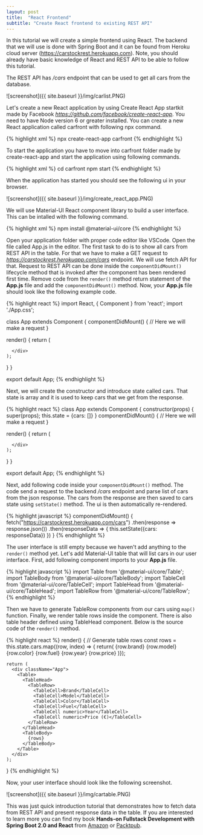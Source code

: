 ```yaml
---
layout: post
title:  "React Frontend"
subtitle: "Create React frontend to existing REST API"
---
```


In this tutorial we will create a simple frontend using React. The backend that we will use  is done with Spring Boot and it can be found from Heroku cloud server (https://carstockrest.herokuapp.com). Note, you should already have basic knowledge of React and REST API to be able to follow this tutorial.

The REST API has */cars* endpoint that can be used to get all cars from the database.

![screenshot]({{ site.baseurl }}/img/carlist.PNG)

Let's create a new React application by using Create React App startkit made by Facebook *https://github.com/facebook/create-react-app*. You need to have Node version 6 or greater installed. You can create a new React application called carfront with following npx command.

{% highlight xml %}
npx create-react-app carfront
{% endhighlight %}

To start the application you have to move into carfront folder made by create-react-app and start the application using following commands.

{% highlight xml %}
cd carfront
npm start
{% endhighlight %}

When the application has started you should see the following ui in your browser.

![screenshot]({{ site.baseurl }}/img/create_react_app.PNG)

We will use Material-UI React component library to build a user interface. This can be intalled with the following command.

{% highlight xml %}
npm install @material-ui/core
{% endhighlight %}

Open your application folder with proper code editor like VSCode. Open the file called App.js in the editor. The first task to do is to show all cars from REST API in the table. For that we have to make a GET request to *https://carstockrest.herokuapp.com/cars* endpoint. We will use fetch API for that. Request to REST API can be done inside the ```componentDidMount()``` lifecycle method that is invoked after the component has been rendered first time. Remove code from the ```render()``` method return statement of the **App.js** file and add the ```componentDidMount()``` method. Now, your **App.js** file should look like the following example code.

{% highlight react %}
import React, { Component } from 'react';
import './App.css';

class App extends Component {
  componentDidMount() { 
    // Here we will make a request
  }

  render() {
    return (
      <div className="App">

      </div>
    );
  }
}

export default App;
{% endhighlight %}

Next, we will create the constructor and introduce state called cars. That state is array and it is used to keep cars that we get from the response.

{% highlight react %}
class App extends Component {
  constructor(props) {
    super(props);
    this.state = {cars: []}
  }
  componentDidMount() { 
    // Here we will make a request
  }

  render() {
    return (
      <div className="App">

      </div>
    );
  }
}

export default App;
{% endhighlight %}

Next, add following code inside your ```componentDidMount()``` method. The code send a request to the backend */cars* endpoint and parse list of cars from the json response. The cars from the response are then saved to cars state using ```setState()``` method. The ui is then automatically re-rendered. 

{% highlight javascript %}
  componentDidMount() { 
    fetch("https://carstockrest.herokuapp.com/cars")
    .then(response => response.json())
    .then(responseData => {
      this.setState({cars: responseData})
    })
  }
{% endhighlight %}

The user interface is still empty because we haven't add anything to the ```render()``` method yet. Let's add Material-UI table that will list cars in our user interface. First, add following component imports to your **App.js** file. 

{% highlight javascript %}
import Table from '@material-ui/core/Table';
import TableBody from '@material-ui/core/TableBody';
import TableCell from '@material-ui/core/TableCell';
import TableHead from '@material-ui/core/TableHead';
import TableRow from '@material-ui/core/TableRow';
{% endhighlight %}

Then we have to generate TableRow components from our cars using ```map()``` function. Finally, we render table rows inside the <Table> component. There is also table header defined using TableHead component. Below is the source code of the ```render()``` method.

{% highlight react %}
 render() {
   // Generate table rows
    const rows = this.state.cars.map((row, index) => { return(
      <TableRow key={index}>
        <TableCell>{row.brand}</TableCell>
        <TableCell>{row.model}</TableCell>
        <TableCell>{row.color}</TableCell>
        <TableCell>{row.fuel}</TableCell>
        <TableCell numeric>{row.year}</TableCell>
        <TableCell numeric>{row.price}</TableCell>
      </TableRow>
    )});

    return (
      <div className="App">
        <Table>
          <TableHead>
            <TableRow>
              <TableCell>Brand</TableCell>
              <TableCell>Model</TableCell>
              <TableCell>Color</TableCell>
              <TableCell>Fuel</TableCell>
              <TableCell numeric>Year</TableCell>
              <TableCell numeric>Price (€)</TableCell>
            </TableRow>
          </TableHead>
          <TableBody>
            {rows}
          </TableBody>
        </Table>
      </div>
    );
  }
{% endhighlight %}

Now, your user interface should look like the following screenshot.

![screenshot]({{ site.baseurl }}/img/cartable.PNG)

This was just quick introduction tutorial that demonstrates how to fetch data from REST API and present response data in the table. If you are interested to learn more you can find my book **Hands-on Fullstack Development with Spring Boot 2.0 and React** from [Amazon](https://www.amazon.com/Hands-Full-Stack-Development-Spring-React-ebook/dp/B07DT9DTS1) or [Packtpub](https://www.packtpub.com/application-development/hands-full-stack-development-spring-boot-20-and-react).
